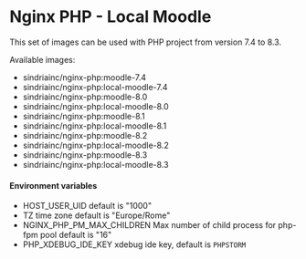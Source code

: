 # Nginx PHP - Local Moodle

This set of images can be used with PHP project from version 7.4 to 8.3.

Available images:

- sindriainc/nginx-php:moodle-7.4
- sindriainc/nginx-php:local-moodle-7.4
- sindriainc/nginx-php:moodle-8.0
- sindriainc/nginx-php:local-moodle-8.0
- sindriainc/nginx-php:moodle-8.1
- sindriainc/nginx-php:local-moodle-8.1
- sindriainc/nginx-php:moodle-8.2
- sindriainc/nginx-php:local-moodle-8.2
- sindriainc/nginx-php:moodle-8.3
- sindriainc/nginx-php:local-moodle-8.3

#### Environment variables

- HOST_USER_UID default is "1000"
- TZ time zone default is "Europe/Rome"
- NGINX_PHP_PM_MAX_CHILDREN Max number of child process for php-fpm pool default is "16" 
- PHP_XDEBUG_IDE_KEY xdebug ide key, default is `PHPSTORM`